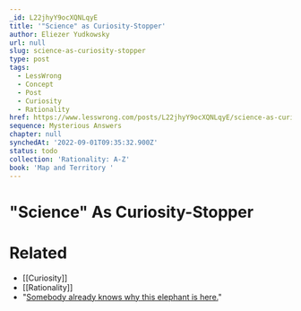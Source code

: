 ```yaml
---
_id: L22jhyY9ocXQNLqyE
title: '"Science" as Curiosity-Stopper'
author: Eliezer Yudkowsky
url: null
slug: science-as-curiosity-stopper
type: post
tags:
  - LessWrong
  - Concept
  - Post
  - Curiosity
  - Rationality
href: https://www.lesswrong.com/posts/L22jhyY9ocXQNLqyE/science-as-curiosity-stopper
sequence: Mysterious Answers
chapter: null
synchedAt: '2022-09-01T09:35:32.900Z'
status: todo
collection: 'Rationality: A-Z'
book: 'Map and Territory '
---
```


# "Science" As Curiosity-Stopper


# Related

- [[Curiosity]]
- [[Rationality]]
- "[Somebody already knows why this elephant is here.](http://godescalc.wordpress.com/2012/06/24/overlooked-elephant/)"